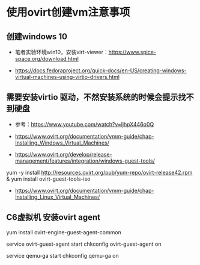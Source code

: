 # 使用ovirt创建vm注意事项
## 创建windows 10

- 笔者实验环境win10，安装virt-viewer：https://www.spice-space.org/download.html

- https://docs.fedoraproject.org/quick-docs/en-US/creating-windows-virtual-machines-using-virtio-drivers.html

## 需要安装virtio 驱动，不然安装系统的时候会提示找不到硬盘


- 参考：https://www.youtube.com/watch?v=ljhpX446o0Q

- https://www.ovirt.org/documentation/vmm-guide/chap-Installing_Windows_Virtual_Machines/

- https://www.ovirt.org/develop/release-management/features/integration/windows-guest-tools/


yum -y install http://resources.ovirt.org/pub/yum-repo/ovirt-release42.rpm & yum install ovirt-guest-tools-iso


- https://www.ovirt.org/documentation/vmm-guide/chap-Installing_Linux_Virtual_Machines/



## C6虚拟机 安装ovirt agent


yum install ovirt-engine-guest-agent-common

service ovirt-guest-agent start
chkconfig ovirt-guest-agent on


service qemu-ga start
chkconfig qemu-ga on